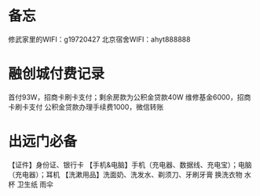 # 备忘

修武家里的WIFI：g19720427
北京宿舍WIFI：ahyt888888

# 融创城付费记录

首付93W，招商卡刷卡支付；剩余房款为公积金贷款40W
维修基金6000，招商卡刷卡支付
公积金贷款办理手续费1000，微信转账

# 出远门必备

【证件】身份证、银行卡
【手机&电脑】手机（充电器、数据线、充电宝）；电脑（充电器）；耳机
【洗漱用品】洗面奶、洗发水、剃须刀、牙刷牙膏
换洗衣物
水杯
卫生纸
雨伞